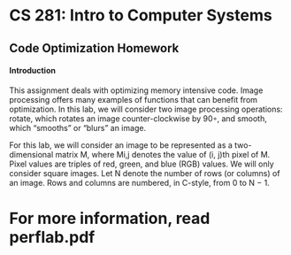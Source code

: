 # CS 281: Intro to Computer Systems

## Code Optimization Homework

#### Introduction

This assignment deals with optimizing memory intensive code. Image processing offers many examples of
functions that can benefit from optimization. In this lab, we will consider two image processing operations:
rotate, which rotates an image counter-clockwise by 90◦, and smooth, which “smooths” or “blurs” an
image.

For this lab, we will consider an image to be represented as a two-dimensional matrix M, where Mi,j
denotes the value of (i, j)th pixel of M. Pixel values are triples of red, green, and blue (RGB) values. We
will only consider square images. Let N denote the number of rows (or columns) of an image. Rows and
columns are numbered, in C-style, from 0 to N − 1.

# For more information, read perflab.pdf
